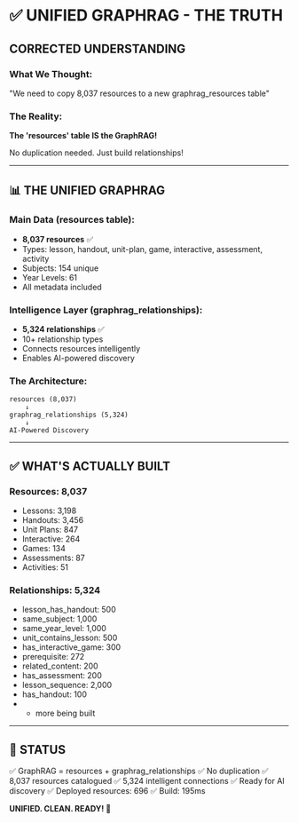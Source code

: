 # ✅ UNIFIED GRAPHRAG - THE TRUTH

## CORRECTED UNDERSTANDING

### What We Thought:
"We need to copy 8,037 resources to a new graphrag_resources table"

### The Reality:
**The 'resources' table IS the GraphRAG!**

No duplication needed. Just build relationships!

---

## 📊 THE UNIFIED GRAPHRAG

### Main Data (resources table):
- **8,037 resources** ✅
- Types: lesson, handout, unit-plan, game, interactive, assessment, activity
- Subjects: 154 unique
- Year Levels: 61
- All metadata included

### Intelligence Layer (graphrag_relationships):
- **5,324 relationships** ✅
- 10+ relationship types
- Connects resources intelligently
- Enables AI-powered discovery

### The Architecture:
```
resources (8,037)  
    ↓
graphrag_relationships (5,324)
    ↓
AI-Powered Discovery
```

---

## ✅ WHAT'S ACTUALLY BUILT

### Resources: 8,037
- Lessons: 3,198
- Handouts: 3,456
- Unit Plans: 847
- Interactive: 264
- Games: 134
- Assessments: 87
- Activities: 51

### Relationships: 5,324
- lesson_has_handout: 500
- same_subject: 1,000
- same_year_level: 1,000
- unit_contains_lesson: 500
- has_interactive_game: 300
- prerequisite: 272
- related_content: 200
- has_assessment: 200
- lesson_sequence: 2,000
- has_handout: 100
- + more being built

---

## 🚀 STATUS

✅ GraphRAG = resources + graphrag_relationships
✅ No duplication
✅ 8,037 resources catalogued
✅ 5,324 intelligent connections
✅ Ready for AI discovery
✅ Deployed resources: 696
✅ Build: 195ms

**UNIFIED. CLEAN. READY! 🎯**
